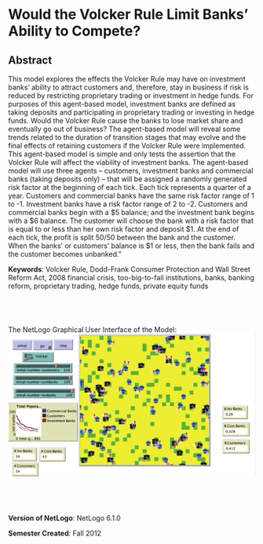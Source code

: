 # Would the Volcker Rule Limit Banks’ Ability to Compete?

## Abstract 

This model explores the effects the Volcker Rule may have on investment banks’ ability to attract customers and, therefore, stay in business if risk is reduced by restricting proprietary trading or investment in hedge funds.  For purposes of this agent-based model, investment banks are defined as taking deposits and participating in proprietary trading or investing in hedge funds.  Would the Volcker Rule cause the banks to lose market share and eventually go out of business?  The agent-based model will reveal some trends related to the duration of transition stages that may evolve and the final effects of retaining customers if the Volcker Rule were implemented.
This agent-based model is simple and only tests the assertion that the Volcker Rule will affect the viability of investment banks.  The agent-based model will use three agents – customers, investment banks and commercial banks (taking deposits only) – that will be assigned a randomly generated risk factor at the beginning of each tick.  Each tick represents a quarter of a year.  Customers and commercial banks have the same risk factor range of 1 to -1.  Investment banks have a risk factor range of 2 to -2.  Customers and commercial banks begin with a $5 balance; and the investment bank begins with a $6 balance. The customer will choose the bank with a risk factor that is equal to or less than her own risk factor and deposit $1.  At the end of each tick, the profit is split 50/50 between the bank and the customer.  When the banks’ or customers’ balance is $1 or less, then the bank fails and the customer becomes unbanked."
  

**Keywords**:  Volcker Rule, Dodd-Frank Consumer Protection and Wall Street Reform Act, 2008 financial crisis, too-big-to-fail institutions, banks, banking reform, proprietary trading, hedge funds, private equity funds  


## &nbsp;
The NetLogo Graphical User Interface of the Model: 
![The NetLogo Graphical User Interface](GUI.png)

## &nbsp;

**Version of NetLogo**: NetLogo 6.1.0

**Semester Created**: Fall 2012

